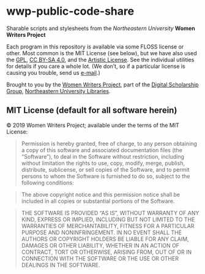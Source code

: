 # wwp-public-code-share

Sharable scripts and stylesheets from the _Northeastern University_ **Women Writers Project**

Each program in this repository is available via some FLOSS license or other. Most common is the MIT License (see below), but we have also used the [GPL](https://www.gnu.org/licenses/old-licenses/gpl-2.0.txt), [CC BY-SA 4.0](https://creativecommons.org/licenses/by-sa/4.0/), and the [Artistic License](http://www.perlfoundation.org/artistic_license_2_0). See the individual utilities for details if you care a whole lot. (We don’t, so if a particular license is causing you trouble, send us [e-mail](mailto:wwp@neu.edu).)

Brought to you by the [Women Writers Project](http://www.wwp.northeastern.edu/), part of the [Digital Scholarship Group](http://www.dsg.northeastern.edu/), [Northeastern University Libraries](http://library.northeastern.edu/).

## MIT License (default for all software herein)

© 2019 Women Writers Project; available under the terms of the MIT License:

> Permission is hereby granted, free of charge, to any person obtaining a copy of this software and associated documentation files (the “Software”), to deal in the Software without restriction, including without limitation the rights to use, copy, modify, merge, publish, distribute, sublicense, or sell copies of the Software, and to permit persons to whom the Software is furnished to do so, subject to the following conditions:

> The above copyright notice and this permission notice shall be included in all copies or substantial portions of the Software.

> THE SOFTWARE IS PROVIDED “AS IS”, WITHOUT WARRANTY OF ANY KIND, EXPRESS OR IMPLIED, INCLUDING BUT NOT LIMITED TO THE WARRANTIES OF MERCHANTABILITY, FITNESS FOR A PARTICULAR PURPOSE AND NONINFRINGEMENT. IN NO EVENT SHALL THE AUTHORS OR COPYRIGHT HOLDERS BE LIABLE FOR ANY CLAIM, DAMAGES OR OTHER LIABILITY, WHETHER IN AN ACTION OF CONTRACT, TORT OR OTHERWISE, ARISING FROM, OUT OF OR IN CONNECTION WITH THE SOFTWARE OR THE USE OR OTHER DEALINGS IN THE SOFTWARE.
